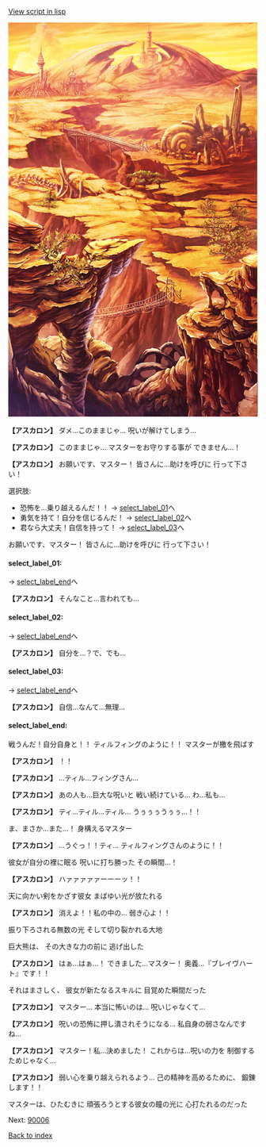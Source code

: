 [View script in lisp](../scripts/10231103.txt)

![004_wildland_evening.png](../images/backgrounds/004_wildland_evening.png)

**【アスカロン】**
ダメ…このままじゃ…
呪いが解けてしまう…

**【アスカロン】**
このままじゃ…
マスターをお守りする事が
できません…！

**【アスカロン】**
お願いです、マスター！
皆さんに…助けを呼びに
行って下さい！

選択肢:
- 恐怖を…乗り越えるんだ！！ → [select_label_01](#select_label_01)へ
- 勇気を持て！自分を信じるんだ！ → [select_label_02](#select_label_02)へ
- 君なら大丈夫！自信を持って！ → [select_label_03](#select_label_03)へ

お願いです、マスター！
皆さんに…助けを呼びに
行って下さい！

#### select_label_01:
 → [select_label_end](#select_label_end)へ

**【アスカロン】**
そんなこと…言われても…

#### select_label_02:
 → [select_label_end](#select_label_end)へ

**【アスカロン】**
自分を…？で、でも…

#### select_label_03:
 → [select_label_end](#select_label_end)へ

**【アスカロン】**
自信…なんて…無理…

#### select_label_end:

戦うんだ！自分自身と！！
ティルフィングのように！！
マスターが檄を飛ばす

**【アスカロン】**
！！

**【アスカロン】**
…ティル…フィングさん…

**【アスカロン】**
あの人も…巨大な呪いと
戦い続けている…
わ…私も…

**【アスカロン】**
ティ…ティル…ティル…
うぅぅぅうぅぅ…！！

ま、まさか…また…！
身構えるマスター

**【アスカロン】**
…うぐっ！！ティ…
ティルフィングさんのように！！

彼女が自分の裡に眠る
呪いに打ち勝った
その瞬間…！

**【アスカロン】**
ハァァァァァーーーッ！！

天に向かい剣をかざす彼女
まばゆい光が放たれる

**【アスカロン】**
消えよ！！私の中の…
弱き心よ！！

振り下ろされる無数の光
そして切り裂かれる大地

巨大熊は、
その大きな力の前に
逃げ出した

**【アスカロン】**
はぁ…はぁ…！
できました…マスター！
奥義…『ブレイヴハート』です！！

それはまさしく、
彼女が新たなるスキルに
目覚めた瞬間だった

**【アスカロン】**
マスター…
本当に怖いのは…
呪いじゃなくて…

**【アスカロン】**
呪いの恐怖に押し潰されそうになる…
私自身の弱さなんですね…

**【アスカロン】**
マスター！私…決めました！
これからは…呪いの力を
制御するためじゃなく…

**【アスカロン】**
弱い心を乗り越えられるよう…
己の精神を高めるために、
鍛錬します！！

マスターは、ひたむきに
頑張ろうとする彼女の瞳の光に
心打たれるのだった

Next: [90006](90006.md)

[Back to index](index.md)
